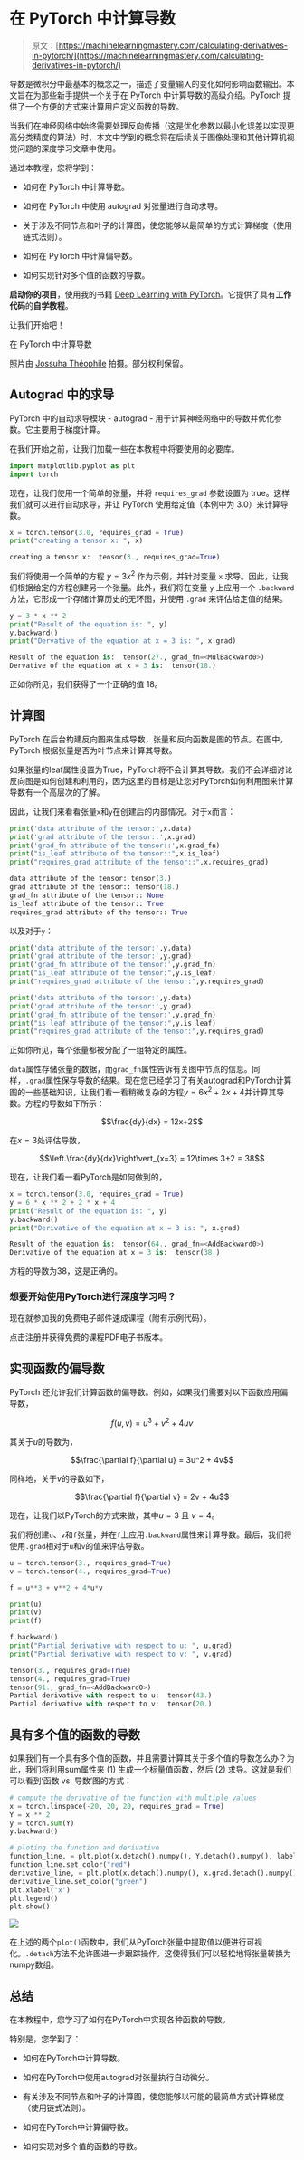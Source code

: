 # 在 PyTorch 中计算导数

> 原文：[https://machinelearningmastery.com/calculating-derivatives-in-pytorch/](https://machinelearningmastery.com/calculating-derivatives-in-pytorch/)

导数是微积分中最基本的概念之一，描述了变量输入的变化如何影响函数输出。本文旨在为那些新手提供一个关于在 PyTorch 中计算导数的高级介绍。PyTorch 提供了一个方便的方式来计算用户定义函数的导数。

当我们在神经网络中始终需要处理反向传播（这是优化参数以最小化误差以实现更高分类精度的算法）时，本文中学到的概念将在后续关于图像处理和其他计算机视觉问题的深度学习文章中使用。

通过本教程，您将学到：

+   如何在 PyTorch 中计算导数。

+   如何在 PyTorch 中使用 autograd 对张量进行自动求导。

+   关于涉及不同节点和叶子的计算图，使您能够以最简单的方式计算梯度（使用链式法则）。

+   如何在 PyTorch 中计算偏导数。

+   如何实现针对多个值的函数的导数。

**启动你的项目**，使用我的书籍 [Deep Learning with PyTorch](https://machinelearningmastery.com/deep-learning-with-pytorch/)。它提供了具有**工作代码**的**自学教程**。

让我们开始吧！[](../Images/ad88d3f66693834ec70e4a5d9f09c4e2.png)

在 PyTorch 中计算导数

照片由 [Jossuha Théophile](https://unsplash.com/photos/H-CZjCQfsFw) 拍摄。部分权利保留。

## **Autograd 中的求导**

PyTorch 中的自动求导模块 - autograd - 用于计算神经网络中的导数并优化参数。它主要用于梯度计算。

在我们开始之前，让我们加载一些在本教程中将要使用的必要库。

```py
import matplotlib.pyplot as plt
import torch
```

现在，让我们使用一个简单的张量，并将 `requires_grad` 参数设置为 true。这样我们就可以进行自动求导，并让 PyTorch 使用给定值（本例中为 3.0）来计算导数。

```py
x = torch.tensor(3.0, requires_grad = True)
print("creating a tensor x: ", x)
```

```py
creating a tensor x:  tensor(3., requires_grad=True)
```

我们将使用一个简单的方程 $y=3x^2$ 作为示例，并针对变量 `x` 求导。因此，让我们根据给定的方程创建另一个张量。此外，我们将在变量 `y` 上应用一个 `.backward` 方法，它形成一个存储计算历史的无环图，并使用 `.grad` 来评估给定值的结果。

```py
y = 3 * x ** 2
print("Result of the equation is: ", y)
y.backward()
print("Dervative of the equation at x = 3 is: ", x.grad)
```

```py
Result of the equation is:  tensor(27., grad_fn=<MulBackward0>)
Dervative of the equation at x = 3 is:  tensor(18.)
```

正如你所见，我们获得了一个正确的值 18。

## **计算图**

PyTorch 在后台构建反向图来生成导数，张量和反向函数是图的节点。在图中，PyTorch 根据张量是否为叶节点来计算其导数。

如果张量的leaf属性设置为True，PyTorch将不会计算其导数。我们不会详细讨论反向图是如何创建和利用的，因为这里的目标是让您对PyTorch如何利用图来计算导数有一个高层次的了解。

因此，让我们来看看张量`x`和`y`在创建后的内部情况。对于`x`而言：

```py
print('data attribute of the tensor:',x.data)
print('grad attribute of the tensor::',x.grad)
print('grad_fn attribute of the tensor::',x.grad_fn)
print("is_leaf attribute of the tensor::",x.is_leaf)
print("requires_grad attribute of the tensor::",x.requires_grad)
```

```py
data attribute of the tensor: tensor(3.)
grad attribute of the tensor:: tensor(18.)
grad_fn attribute of the tensor:: None
is_leaf attribute of the tensor:: True
requires_grad attribute of the tensor:: True
```

以及对于`y`：

```py
print('data attribute of the tensor:',y.data)
print('grad attribute of the tensor:',y.grad)
print('grad_fn attribute of the tensor:',y.grad_fn)
print("is_leaf attribute of the tensor:",y.is_leaf)
print("requires_grad attribute of the tensor:",y.requires_grad)
```

```py
print('data attribute of the tensor:',y.data)
print('grad attribute of the tensor:',y.grad)
print('grad_fn attribute of the tensor:',y.grad_fn)
print("is_leaf attribute of the tensor:",y.is_leaf)
print("requires_grad attribute of the tensor:",y.requires_grad)
```

正如你所见，每个张量都被分配了一组特定的属性。

`data`属性存储张量的数据，而`grad_fn`属性告诉有关图中节点的信息。同样，`.grad`属性保存导数的结果。现在您已经学习了有关autograd和PyTorch计算图的一些基础知识，让我们看一看稍微复杂的方程$y=6x^2+2x+4$并计算其导数。方程的导数如下所示：

$$\frac{dy}{dx} = 12x+2$$

在$x=3$处评估导数，

$$\left.\frac{dy}{dx}\right\vert_{x=3} = 12\times 3+2 = 38$$

现在，让我们看一看PyTorch是如何做到的，

```py
x = torch.tensor(3.0, requires_grad = True)
y = 6 * x ** 2 + 2 * x + 4
print("Result of the equation is: ", y)
y.backward()
print("Derivative of the equation at x = 3 is: ", x.grad)
```

```py
Result of the equation is:  tensor(64., grad_fn=<AddBackward0>)
Derivative of the equation at x = 3 is:  tensor(38.)
```

方程的导数为38，这是正确的。

### 想要开始使用PyTorch进行深度学习吗？

现在就参加我的免费电子邮件速成课程（附有示例代码）。

点击注册并获得免费的课程PDF电子书版本。

## **实现函数的偏导数**

PyTorch 还允许我们计算函数的偏导数。例如，如果我们需要对以下函数应用偏导数，

$$f(u,v) = u^3+v^2+4uv$$

其关于$u$的导数为，

$$\frac{\partial f}{\partial u} = 3u^2 + 4v$$

同样地，关于$v$的导数如下，

$$\frac{\partial f}{\partial v} = 2v + 4u$$

现在，让我们以PyTorch的方式来做，其中$u = 3$ 且 $v = 4$。

我们将创建`u`、`v`和`f`张量，并在`f`上应用`.backward`属性来计算导数。最后，我们将使用`.grad`相对于`u`和`v`的值来评估导数。

```py
u = torch.tensor(3., requires_grad=True)
v = torch.tensor(4., requires_grad=True)

f = u**3 + v**2 + 4*u*v

print(u)
print(v)
print(f)

f.backward()
print("Partial derivative with respect to u: ", u.grad)
print("Partial derivative with respect to v: ", v.grad)
```

```py
tensor(3., requires_grad=True)
tensor(4., requires_grad=True)
tensor(91., grad_fn=<AddBackward0>)
Partial derivative with respect to u:  tensor(43.)
Partial derivative with respect to v:  tensor(20.)
```

## **具有多个值的函数的导数**

如果我们有一个具有多个值的函数，并且需要计算其关于多个值的导数怎么办？为此，我们将利用sum属性来 (1) 生成一个标量值函数，然后 (2) 求导。这就是我们可以看到‘函数 vs. 导数’图的方式：

```py
# compute the derivative of the function with multiple values
x = torch.linspace(-20, 20, 20, requires_grad = True)
Y = x ** 2
y = torch.sum(Y)
y.backward()

# ploting the function and derivative
function_line, = plt.plot(x.detach().numpy(), Y.detach().numpy(), label = 'Function')
function_line.set_color("red")
derivative_line, = plt.plot(x.detach().numpy(), x.grad.detach().numpy(), label = 'Derivative')
derivative_line.set_color("green")
plt.xlabel('x')
plt.legend()
plt.show()
```

![](../Images/f8701266f80e6797e39c5a0f5cb8c2bf.png)

在上述的两个`plot()`函数中，我们从PyTorch张量中提取值以便进行可视化。`.detach`方法不允许图进一步跟踪操作。这使得我们可以轻松地将张量转换为numpy数组。

## **总结**

在本教程中，您学习了如何在PyTorch中实现各种函数的导数。

特别是，您学到了：

+   如何在PyTorch中计算导数。

+   如何在PyTorch中使用autograd对张量执行自动微分。

+   有关涉及不同节点和叶子的计算图，使您能够以可能的最简单方式计算梯度（使用链式法则）。

+   如何在PyTorch中计算偏导数。

+   如何实现对多个值的函数的导数。
